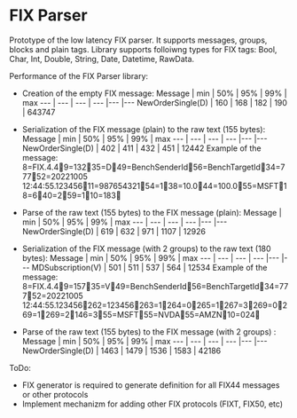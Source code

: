 # FIX Parser

Prototype of the low latency FIX parser. It supports messages, groups, blocks and plain tags. Library supports folloiwng types for FIX tags: Bool, Char, Int, Double, String, Date, Datetime, RawData.

Performance of the FIX Parser library:
 - Creation of the empty FIX message:
 Message | min | 50% | 95% | 99% | max
--- | --- | --- | --- |--- |--- 
NewOrderSingle(D) | 160 | 168 | 182 | 190 | 643747

 - Serialization of the FIX message (plain) to the raw text (155 bytes):
 Message | min | 50% | 95% | 99% | max
--- | --- | --- | --- |--- |--- 
NewOrderSingle(D) | 402 | 411 | 432 | 451 | 12442
Example of the message:
8=FIX.4.49=13235=D49=BenchSenderId56=BenchTargetId34=77752=20221005 12:44:55.12345611=98765432154=138=10.044=100.055=MSFT18=640=259=110=183

 - Parse of the raw text (155 bytes) to the FIX message (plain):
 Message | min | 50% | 95% | 99% | max
--- | --- | --- | --- |--- |--- 
NewOrderSingle(D) | 619 | 632 | 971 | 1107 | 12926

 - Serialization of the FIX message (with 2 groups) to the raw text (180 bytes):
 Message | min | 50% | 95% | 99% | max
--- | --- | --- | --- |--- |--- 
MDSubscription(V) | 501 | 511 | 537 | 564 | 12534
Example of the message:
8=FIX.4.49=15735=V49=BenchSenderId56=BenchTargetId34=77752=20221005 12:44:55.123456262=123456263=1264=0265=1267=3269=0269=1269=2146=355=MSFT55=NVDA55=AMZN10=024

 - Parse of the raw text (155 bytes) to the FIX message (with 2 groups) :
 Message | min | 50% | 95% | 99% | max
--- | --- | --- | --- |--- |--- 
NewOrderSingle(D) | 1463 | 1479 | 1536 | 1583 | 42186


ToDo:
 - FIX generator is required to generate definition for all FIX44 messages or other protocols
 - Implement mechanizm for adding other FIX protocols (FIXT, FIX50, etc)

